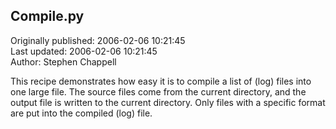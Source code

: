 ## Compile.py  
Originally published: 2006-02-06 10:21:45  
Last updated: 2006-02-06 10:21:45  
Author: Stephen Chappell  
  
This recipe demonstrates how easy it is to compile a list of (log) files into one large file. The source files come from the current directory, and the output file is written to the current directory. Only files with a specific format are put into the compiled (log) file.
